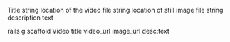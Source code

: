 Title	string
location of the video file	string
location of still image file	string
description	text


rails g scaffold Video title video_url image_url desc:text
